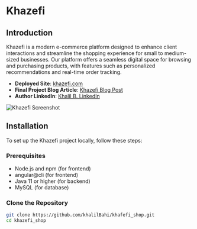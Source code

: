 # Khazefi

## Introduction

Khazefi is a modern e-commerce platform designed to enhance client interactions and streamline the shopping experience for small to medium-sized businesses. Our platform offers a seamless digital space for browsing and purchasing products, with features such as personalized recommendations and real-time order tracking.

- **Deployed Site**: [khazefi.com](http://khazefi.com)
- **Final Project Blog Article**: [Khazefi Blog Post](https://www.linkedin.com/in/khalil-bahi-379bb02aa/recent-activity/all/)
- **Author LinkedIn**: [Khalil B. LinkedIn](https://www.linkedin.com/in/khalil-bahi-379bb02aa/)

![Khazefi Screenshot](https://example.com/screenshot.png)

## Installation

To set up the Khazefi project locally, follow these steps:

### Prerequisites

- Node.js and npm (for frontend)
- angular@cli (for frontend)
- Java 11 or higher (for backend)
- MySQL (for database)

### Clone the Repository

```bash
git clone https://github.com/khalilBahi/khafefi_shop.git
cd khazefi_shop
